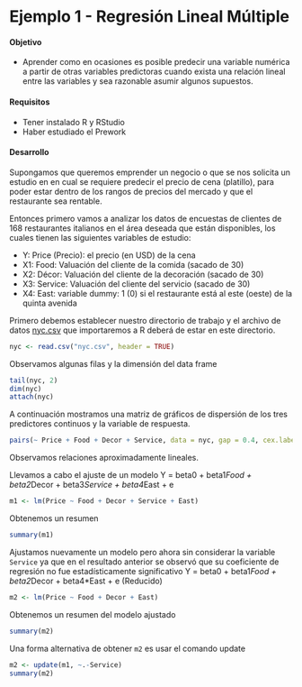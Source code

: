 # Ejemplo 1 - Regresión Lineal Múltiple

#### Objetivo

- Aprender como en ocasiones es posible predecir una variable numérica a partir de otras variables predictoras cuando exista una relación lineal entre las variables y sea razonable asumir algunos supuestos.

#### Requisitos

- Tener instalado R y RStudio
- Haber estudiado el Prework

#### Desarrollo

Supongamos que queremos emprender un negocio o que se nos solicita un estudio en en cual se requiere predecir el precio de cena (platillo), para poder estar dentro de los rangos de precios del mercado y que el restaurante sea rentable. 

Entonces primero vamos a analizar los datos de encuestas de clientes de 168 restaurantes italianos en el área deseada que están disponibles, los cuales tienen las siguientes variables de estudio:

- Y: Price (Precio): el precio (en USD) de la cena
- X1: Food: Valuación del cliente de la comida (sacado de 30)
- X2: Décor: Valuación del cliente de la decoración (sacado de 30)
- X3: Service: Valuación del cliente del servicio (sacado de 30)
- X4: East: variable dummy: 1 (0) si el restaurante está al este (oeste) de la quinta avenida

Primero debemos establecer nuestro directorio de trabajo y el archivo de datos [nyc.csv](https://raw.githubusercontent.com/beduExpert/Programacion-R-Santander-2021/main/Sesion-05/Ejemplo-01/nyc.csv) que importaremos a R deberá de estar en este directorio.

```R
nyc <- read.csv("nyc.csv", header = TRUE)
```

Observamos algunas filas y la dimensión del data frame

```R
tail(nyc, 2) 
dim(nyc)
attach(nyc)
```

A continuación mostramos una matriz de gráficos de dispersión de los tres predictores continuos y la variable de respuesta. 

```R
pairs(~ Price + Food + Decor + Service, data = nyc, gap = 0.4, cex.labels = 1.5)
```

Observamos relaciones aproximadamente lineales.

Llevamos a cabo el ajuste de un modelo Y = beta0 + beta1*Food + beta2*Decor + beta3*Service + beta4*East + e

```R
m1 <- lm(Price ~ Food + Decor + Service + East)
```

Obtenemos un resumen

```R
summary(m1)
```

Ajustamos nuevamente un modelo pero ahora sin considerar la variable `Service` ya que en el resultado anterior se observó que su coeficiente de regresión no fue estadísticamente significativo Y = beta0 + beta1*Food + beta2*Decor + beta4*East + e (Reducido)

```R
m2 <- lm(Price ~ Food + Decor + East)
```

Obtenemos un resumen del modelo ajustado

```R
summary(m2)
```

Una forma alternativa de obtener `m2` es usar el comando update

```R
m2 <- update(m1, ~.-Service)
summary(m2)
```
